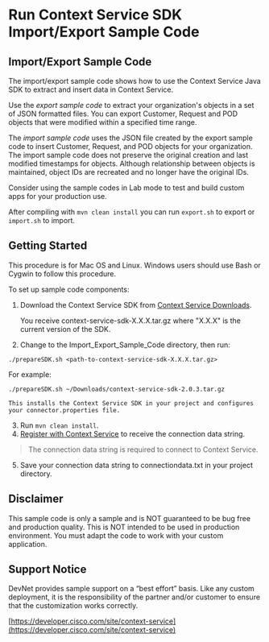# Run Context Service SDK Import/Export Sample Code

## Import/Export Sample Code
The import/export sample code shows how to use the Context Service Java SDK to extract and insert data in Context Service.

Use the *export sample code* to extract your organization's objects in a set of JSON formatted files. You can export Customer, Request and POD objects that were modified within a specified time range.

The *import sample code* uses the JSON file created by the export sample code to insert Customer, Request, and POD objects for your organization. The import sample code does not preserve the original creation and last modified timestamps for objects. Although relationship between objects is maintained, object IDs are recreated and no longer have the original IDs.

Consider using the sample codes in Lab mode to test and build custom apps for your production use.

After compiling with `mvn clean install` you can run `export.sh` to export or `import.sh` to import.

## Getting Started
This procedure is for Mac OS and Linux. Windows users should use Bash or Cygwin to follow this procedure.

To set up sample code components:

1. Download the Context Service SDK from [Context Service Downloads](https://developer.cisco.com/fileMedia/download/5ae3dc3a-c5b4-4a67-b760-094a8753f1a8).

    You receive context-service-sdk-X.X.X.tar.gz where "X.X.X" is the current version of the SDK.

2. Change to the Import_Export_Sample_Code directory, then run:

  `./prepareSDK.sh <path-to-context-service-sdk-X.X.X.tar.gz>`

  For example:

  `./prepareSDK.sh ~/Downloads/context-service-sdk-2.0.3.tar.gz`


    This installs the Context Service SDK in your project and configures your connector.properties file.

3. Run `mvn clean install`.
4. [Register with Context Service](https://developer.cisco.com/site/context-service/docs/#register-your-application) to receive the connection data string.

>The connection data string is required to connect to Context Service.

5. Save your connection data string to connectiondata.txt in your project directory.

## Disclaimer
This sample code is only a sample and is NOT guaranteed to be bug free and production quality. This is NOT intended to be used in production environment. You must adapt the code to work with your custom application.

## Support Notice

DevNet provides sample support on a “best effort” basis. Like any custom deployment, it is the responsibility of the partner and/or customer to ensure that the customization works correctly.

[https://developer.cisco.com/site/context-service](https://developer.cisco.com/site/context-service)
